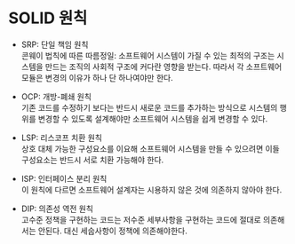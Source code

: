 # SOLID 원칙

- SRP: 단일 책임 원칙  
  콘웨이 법칙에 따른 따름정일: 소프트웨어 시스템이 가질 수 있는 최적의 구조는 시스템을 만드는 조직의 사회적 구조에 커다란 영향을 받는다. 따라서 각 소프트웨어 모듈은 변경의 이유가 하나 단 하나여야만 한다.

- OCP: 개방-폐쇄 원칙  
  기존 코드를 수정하기 보다는 반드시 새로운 코드를 추가하는 방식으로 시스템의 행위를 변경할 수 있도록 설계해야만 소프트웨어 시스템을 쉽게 변경할 수 있다.

- LSP: 리스코프 치환 원칙  
  상호 대체 가능한 구성요소를 이요해 소프트웨어 시스템을 만들 수 있으려면 이들 구성요소는 반드시 서로 치환 가능해야 한다.

- ISP: 인터페이스 분리 원칙  
  이 원칙에 다르면 소프트웨어 설계자는 시용하지 않은 것에 의존하지 않아야 한다.

- DIP: 의존성 역전 원칙  
  고수준 정책을 구현하는 코드는 저수준 세부사항을 구현하는 코드에 절대로 의존해서는 안된다. 대신 세숩사항이 정책에 의존해야한다.